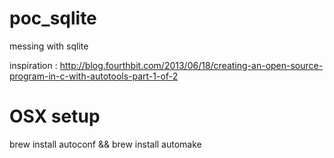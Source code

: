 # poc_sqlite
messing with sqlite

inspiration :  http://blog.fourthbit.com/2013/06/18/creating-an-open-source-program-in-c-with-autotools-part-1-of-2

# OSX setup 

brew install autoconf && brew install automake
